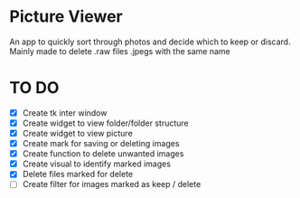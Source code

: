 # Picture Viewer
An app to quickly sort through photos and decide which to keep or discard.
Mainly made to delete .raw files .jpegs with the same name 

# TO DO
- [x] Create tk inter window 
- [x] Create widget to view folder/folder structure
- [x] Create widget to view picture
- [x] Create mark for saving or deleting images
- [x] Create function to delete unwanted images
- [x] Create visual to identify marked images
- [x] Delete files marked for delete
- [ ] Create filter for images marked as keep / delete